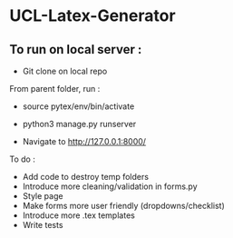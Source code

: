 # UCL-Latex-Generator

## To run on local server :

- Git clone on local repo

From parent folder, run : 
- source pytex/env/bin/activate
- python3 manage.py runserver

- Navigate to http://127.0.0.1:8000/

To do :

- Add code to destroy temp folders
- Introduce more cleaning/validation in forms.py
- Style page
- Make forms more user friendly (dropdowns/checklist)
- Introduce more .tex templates
- Write tests
